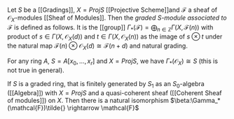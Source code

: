 Let $S$ be a [[Gradings]], $X=ProjS$ [[Projective Scheme]]and $\mathcal{F}$ a sheaf of $\mathcal{O}_X$-modules [[Sheaf of Modules]]. Then the *graded $S$-module associated to $\mathcal{F}$*  is defined as follows. It is the [[group]] $\Gamma_*(\mathcal{F}) =  \bigoplus_{n\in\mathbb{Z}} \Gamma(X,\mathcal{F}(n))$ with product of $s\in \Gamma(X,\mathcal{O}_X(d))$ and $t\in\Gamma(X,\mathcal{O}_X(n))$ as the image of $s\otimes t$ under the natural map $\mathcal{F}(n) \otimes \mathcal{O}_X(d) \cong \mathcal{F}(n+d)$ and natural grading.

For any ring $A$, $S=A[x_0,\dots,x_r]$ and $X=ProjS$, we have $\Gamma_*(\mathcal{O}_X)\cong S$ (this is not true in general).

If $S$ is a graded ring, that is finitely generated by $S_1$ as an $S_0$-algebra ([[Algebra]]) with $X=ProjS$ and a quasi-coherent sheaf ([[Coherent Sheaf of modules]]) on $X$. Then there is a natural isomorphism $\beta:\Gamma_*(\mathcal{F})\tilde{} \rightarrow \mathcal{F}$ 